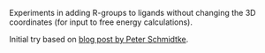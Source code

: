 Experiments in adding R-groups to ligands without changing the 3D coordinates (for input to free energy calculations).

Initial try based on [blog post by Peter Schmidtke](https://pschmidtke.github.io/blog/rdkit/3d-editor/2021/01/23/grafting-fragments.html).
